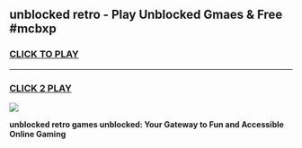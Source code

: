 
## unblocked retro - Play Unblocked Gmaes & Free #mcbxp
<h3>
<a href="https://news.freeplayer.one?title=unblocked_retro&ref=24F">CLICK TO PLAY</a></h3>
<hr>

<h3>
<a href="https://news.freeplayer.one?title=unblocked_retro&ref=24F">CLICK 2 PLAY</a>
  
</h3>

<a href="https://news.freeplayer.one?title=unblocked_retro&ref=24F/"><img src="https://clearcache.store/games.png"></a>


**unblocked retro games unblocked: Your Gateway to Fun and Accessible Online Gaming**
